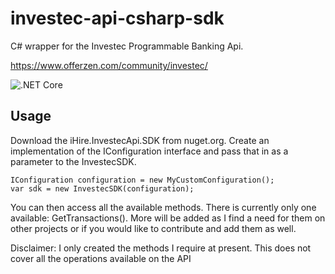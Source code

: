 # investec-api-csharp-sdk
C# wrapper for the Investec Programmable Banking Api.

https://www.offerzen.com/community/investec/

![.NET Core](https://github.com/ihiresolutions/investec-api-csharp-sdk/workflows/.NET%20Core/badge.svg?branch=master)

## Usage
Download the iHire.InvestecApi.SDK from nuget.org. Create an implementation of the IConfiguration interface and pass that in as a parameter to the InvestecSDK.
```
IConfiguration configuration = new MyCustomConfiguration();
var sdk = new InvestecSDK(configuration);
```
You can then access all the available methods. There is currently only one available: GetTransactions(). More will be added as I find a need for them on other projects or if you would like to contribute and add them as well.

Disclaimer: I only created the methods I require at present. This does not cover all the operations available on the API
